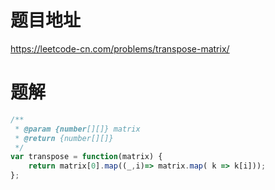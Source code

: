 # 题目地址
https://leetcode-cn.com/problems/transpose-matrix/

# 题解
```js
/**
 * @param {number[][]} matrix
 * @return {number[][]}
 */
var transpose = function(matrix) {
    return matrix[0].map((_,i)=> matrix.map( k => k[i]));
};
```